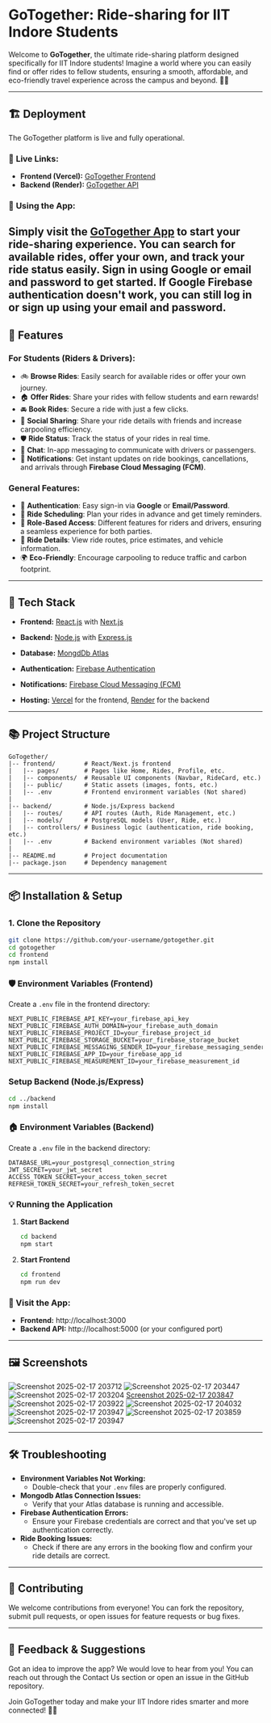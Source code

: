 # **GoTogether: Ride-sharing for IIT Indore Students**

Welcome to **GoTogether**, the ultimate ride-sharing platform designed specifically for IIT Indore students! Imagine a world where you can easily find or offer rides to fellow students, ensuring a smooth, affordable, and eco-friendly travel experience across the campus and beyond. 🚗💨

---

## 🏗️ **Deployment**

The GoTogether platform is live and fully operational.

### 🔗 **Live Links:**
- **Frontend (Vercel):** [GoTogether Frontend](https://go-together-zeta.vercel.app)
- **Backend (Render):** [GoTogether API](https://gotogether-64ny.onrender.com)


### 🔸 **Using the App:**
Simply visit the [GoTogether App](https://go-together-zeta.vercel.app) to start your ride-sharing experience. You can search for available rides, offer your own, and track your ride status easily. Sign in using **Google** or **email and password** to get started. If **Google Firebase authentication** doesn't work, you can still **log in or sign up using your email and password**.
---

## 📄 **Features**

### For Students (Riders & Drivers):
- 🚲 **Browse Rides**: Easily search for available rides or offer your own journey.
- 🏠 **Offer Rides**: Share your rides with fellow students and earn rewards!
- 🚘 **Book Rides**: Secure a ride with just a few clicks.
- 🤝 **Social Sharing**: Share your ride details with friends and increase carpooling efficiency.
- 🛡️ **Ride Status**: Track the status of your rides in real time.
- 💬 **Chat**: In-app messaging to communicate with drivers or passengers.
- 🚦 **Notifications**: Get instant updates on ride bookings, cancellations, and arrivals through **Firebase Cloud Messaging (FCM)**.

### General Features:
- 👥 **Authentication**: Easy sign-in via **Google** or **Email/Password**.
- 📆 **Ride Scheduling**: Plan your rides in advance and get timely reminders.
- 🔐 **Role-Based Access**: Different features for riders and drivers, ensuring a seamless experience for both parties.
- 🧾 **Ride Details**: View ride routes, price estimates, and vehicle information.
- 🌍 **Eco-Friendly**: Encourage carpooling to reduce traffic and carbon footprint.

---

## 🚀 **Tech Stack**

- **Frontend:** [React.js](https://reactjs.org/) with [Next.js](https://nextjs.org/)
- **Backend:** [Node.js](https://nodejs.org/) with [Express.js](https://expressjs.com/)
- **Database:** [MongdDb Atlas](https://cloud.mongodb.com/)

- **Authentication:** [Firebase Authentication](https://firebase.google.com/products/auth)
- **Notifications:** [Firebase Cloud Messaging (FCM)](https://firebase.google.com/docs/cloud-messaging)
- **Hosting:** [Vercel](https://vercel.com/) for the frontend, [Render](https://render.com/) for the backend

---

## 📚 **Project Structure**
```
GoTogether/
|-- frontend/        # React/Next.js frontend
|   |-- pages/       # Pages like Home, Rides, Profile, etc.
|   |-- components/  # Reusable UI components (Navbar, RideCard, etc.)
|   |-- public/      # Static assets (images, fonts, etc.)
|   |-- .env         # Frontend environment variables (Not shared)
|
|-- backend/         # Node.js/Express backend
|   |-- routes/      # API routes (Auth, Ride Management, etc.)
|   |-- models/      # PostgreSQL models (User, Ride, etc.)
|   |-- controllers/ # Business logic (authentication, ride booking, etc.)
|   |-- .env         # Backend environment variables (Not shared)
|
|-- README.md        # Project documentation
|-- package.json     # Dependency management
```

---

## 📦 **Installation & Setup**

### 1. **Clone the Repository**
```bash
git clone https://github.com/your-username/gotogether.git
cd gotogether
cd frontend
npm install
```

### 🛡️ Environment Variables (Frontend)
Create a `.env` file in the frontend directory:
```
NEXT_PUBLIC_FIREBASE_API_KEY=your_firebase_api_key
NEXT_PUBLIC_FIREBASE_AUTH_DOMAIN=your_firebase_auth_domain
NEXT_PUBLIC_FIREBASE_PROJECT_ID=your_firebase_project_id
NEXT_PUBLIC_FIREBASE_STORAGE_BUCKET=your_firebase_storage_bucket
NEXT_PUBLIC_FIREBASE_MESSAGING_SENDER_ID=your_firebase_messaging_sender_id
NEXT_PUBLIC_FIREBASE_APP_ID=your_firebase_app_id
NEXT_PUBLIC_FIREBASE_MEASUREMENT_ID=your_firebase_measurement_id
```

### Setup Backend (Node.js/Express)
```bash
cd ../backend
npm install
```

### 🏠 Environment Variables (Backend)
Create a `.env` file in the backend directory:
```
DATABASE_URL=your_postgresql_connection_string
JWT_SECRET=your_jwt_secret
ACCESS_TOKEN_SECRET=your_access_token_secret
REFRESH_TOKEN_SECRET=your_refresh_token_secret
```

### 💡 Running the Application
1. **Start Backend**
    ```bash
    cd backend
    npm start
    ```
2. **Start Frontend**
    ```bash
    cd frontend
    npm run dev
    ```

### 🔗 Visit the App:
- **Frontend:** http://localhost:3000
- **Backend API:** http://localhost:5000 (or your configured port)

---

## 🖼️ Screenshots
![Screenshot 2025-02-17 203712](https://github.com/user-attachments/assets/d17353c7-b915-4f56-9712-b808a2235c29)
![Screenshot 2025-02-17 203447](https://github.com/user-attachments/assets/ec26ab06-bd3a-4df7-857c-6471a8a0c4ba)
![Screenshot 2025-02-17 203204](https://github.com/user-attachments/assets/c42ff02d-686f-43a6-a888-bcbdec75d58d)
[Screenshot 2025-02-17 203847](https://github.com/user-attachments/assets/3355432b-a1db-41e7-8344-52f9f5420759)
![Screenshot 2025-02-17 203922](https://github.com/user-attachments/assets/769e8db4-b0ee-47cf-9b10-e9edcb46a95f)
![Screenshot 2025-02-17 204032](https://github.com/user-attachments/assets/b989ca59-6f9e-4704-8424-4b2f02d66624)
![Screenshot 2025-02-17 203947](https://github.com/user-attachments/assets/0e77d9e3-dd32-4fee-aab4-64288b54cb7b)
![Screenshot 2025-02-17 203859](https://github.com/user-attachments/assets/960cc4b6-5db3-4c7f-bdfa-6103f19c05c8)
![Screenshot 2025-02-17 203947](https://github.com/user-attachments/assets/0e77d9e3-dd32-4fee-aab4-64288b54cb7b)

---

## 🛠️ Troubleshooting
- **Environment Variables Not Working:**
  - Double-check that your `.env` files are properly configured.
- **Mongodb Atlas Connection Issues:**
  - Verify that your Atlas database is running and accessible.
- **Firebase Authentication Errors:**
  - Ensure your Firebase credentials are correct and that you've set up authentication correctly.
- **Ride Booking Issues:**
  - Check if there are any errors in the booking flow and confirm your ride details are correct.

---

## 🙌 Contributing
We welcome contributions from everyone! You can fork the repository, submit pull requests, or open issues for feature requests or bug fixes.

---

## 📢 Feedback & Suggestions
Got an idea to improve the app? We would love to hear from you! You can reach out through the Contact Us section or open an issue in the GitHub repository.

Join GoTogether today and make your IIT Indore rides smarter and more connected! 🚗💨

